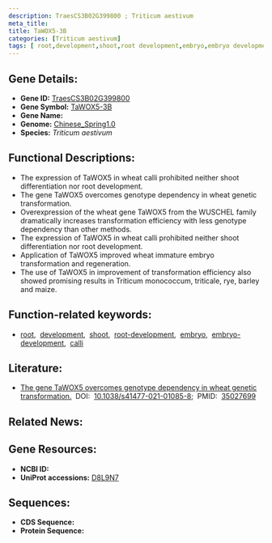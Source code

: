 ```yaml
---
description: TraesCS3B02G399800 ; Triticum aestivum
meta_title:
title: TaWOX5-3B
categories: [Triticum aestivum]
tags: [ root,development,shoot,root development,embryo,embryo development,calli ]
---
```


## Gene Details:
- **Gene ID:**	[TraesCS3B02G399800](https://ensembl.gramene.org/Triticum_aestivum/Gene/Summary?g=TraesCS3B02G399800)
- **Gene Symbol:** <u>TaWOX5-3B</u>
- **Gene Name:** 
- **Genome:** [Chinese_Spring1.0](https://ensembl.gramene.org/Triticum_aestivum/Info/Index)
- **Species:** *Triticum aestivum*

## Functional Descriptions:
   - The expression of TaWOX5 in wheat calli prohibited neither shoot differentiation nor root development.
   - The gene TaWOX5 overcomes genotype dependency in wheat genetic transformation.
   - Overexpression of the wheat gene TaWOX5 from the WUSCHEL family dramatically increases transformation efficiency with less genotype dependency than other methods.
   - The expression of TaWOX5 in wheat calli prohibited neither shoot differentiation nor root development. 
   - Application of TaWOX5 improved wheat immature embryo transformation and regeneration.
   - The use of TaWOX5 in improvement of transformation efficiency also showed promising results in Triticum monococcum, triticale, rye, barley and maize.

## Function-related keywords:
   - [root](/tags/root/),&nbsp;&nbsp;[development](/tags/development/),&nbsp;&nbsp;[shoot](/tags/shoot/),&nbsp;&nbsp;[root-development](/tags/root-development/),&nbsp;&nbsp;[embryo](/tags/embryo/),&nbsp;&nbsp;[embryo-development](/tags/embryo-development/),&nbsp;&nbsp;[calli](/tags/calli/)

## Literature:
   - [The gene TaWOX5 overcomes genotype dependency in wheat genetic transformation.]( https://www.nature.com/articles/s41477-021-01085-8)&nbsp;&nbsp;DOI:&nbsp;&nbsp;[10.1038/s41477-021-01085-8](https://www.nature.com/articles/s41477-021-01085-8);&nbsp;&nbsp;PMID:&nbsp;&nbsp;[35027699](https://pubmed.ncbi.nlm.nih.gov/35027699/)

## Related News:

## Gene Resources:
- **NCBI ID:**  [](https://www.ncbi.nlm.nih.gov/gene/?term=)
- **UniProt accessions:** [D8L9N7](https://www.uniprot.org/uniprotkb/D8L9N7/entry)



## Sequences:
- **CDS Sequence:**
- **Protein Sequence:**
